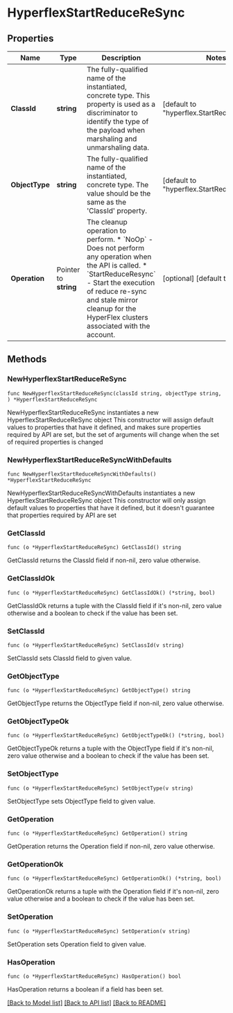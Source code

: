 # HyperflexStartReduceReSync

## Properties

Name | Type | Description | Notes
------------ | ------------- | ------------- | -------------
**ClassId** | **string** | The fully-qualified name of the instantiated, concrete type. This property is used as a discriminator to identify the type of the payload when marshaling and unmarshaling data. | [default to "hyperflex.StartReduceReSync"]
**ObjectType** | **string** | The fully-qualified name of the instantiated, concrete type. The value should be the same as the &#39;ClassId&#39; property. | [default to "hyperflex.StartReduceReSync"]
**Operation** | Pointer to **string** | The cleanup operation to perform. * &#x60;NoOp&#x60; - Does not perform any operation when the API is called. * &#x60;StartReduceResync&#x60; - Start the execution of reduce re-sync and stale mirror cleanup for the HyperFlex clusters associated with the account. | [optional] [default to "NoOp"]

## Methods

### NewHyperflexStartReduceReSync

`func NewHyperflexStartReduceReSync(classId string, objectType string, ) *HyperflexStartReduceReSync`

NewHyperflexStartReduceReSync instantiates a new HyperflexStartReduceReSync object
This constructor will assign default values to properties that have it defined,
and makes sure properties required by API are set, but the set of arguments
will change when the set of required properties is changed

### NewHyperflexStartReduceReSyncWithDefaults

`func NewHyperflexStartReduceReSyncWithDefaults() *HyperflexStartReduceReSync`

NewHyperflexStartReduceReSyncWithDefaults instantiates a new HyperflexStartReduceReSync object
This constructor will only assign default values to properties that have it defined,
but it doesn't guarantee that properties required by API are set

### GetClassId

`func (o *HyperflexStartReduceReSync) GetClassId() string`

GetClassId returns the ClassId field if non-nil, zero value otherwise.

### GetClassIdOk

`func (o *HyperflexStartReduceReSync) GetClassIdOk() (*string, bool)`

GetClassIdOk returns a tuple with the ClassId field if it's non-nil, zero value otherwise
and a boolean to check if the value has been set.

### SetClassId

`func (o *HyperflexStartReduceReSync) SetClassId(v string)`

SetClassId sets ClassId field to given value.


### GetObjectType

`func (o *HyperflexStartReduceReSync) GetObjectType() string`

GetObjectType returns the ObjectType field if non-nil, zero value otherwise.

### GetObjectTypeOk

`func (o *HyperflexStartReduceReSync) GetObjectTypeOk() (*string, bool)`

GetObjectTypeOk returns a tuple with the ObjectType field if it's non-nil, zero value otherwise
and a boolean to check if the value has been set.

### SetObjectType

`func (o *HyperflexStartReduceReSync) SetObjectType(v string)`

SetObjectType sets ObjectType field to given value.


### GetOperation

`func (o *HyperflexStartReduceReSync) GetOperation() string`

GetOperation returns the Operation field if non-nil, zero value otherwise.

### GetOperationOk

`func (o *HyperflexStartReduceReSync) GetOperationOk() (*string, bool)`

GetOperationOk returns a tuple with the Operation field if it's non-nil, zero value otherwise
and a boolean to check if the value has been set.

### SetOperation

`func (o *HyperflexStartReduceReSync) SetOperation(v string)`

SetOperation sets Operation field to given value.

### HasOperation

`func (o *HyperflexStartReduceReSync) HasOperation() bool`

HasOperation returns a boolean if a field has been set.


[[Back to Model list]](../README.md#documentation-for-models) [[Back to API list]](../README.md#documentation-for-api-endpoints) [[Back to README]](../README.md)


